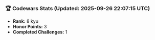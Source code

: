 ### 🏆 Codewars Stats (Updated: 2025-09-26 22:07:15 UTC)

- **Rank:** 8 kyu
- **Honor Points:** 3
- **Completed Challenges:** 1
